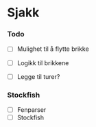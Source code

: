 # Sjakk



### Todo
- [ ] Mulighet til å flytte brikke
- [ ] Logikk til brikkene

- [ ] Legge til turer?





### Stockfish
- [ ] Fenparser
- [ ] Stockfish
